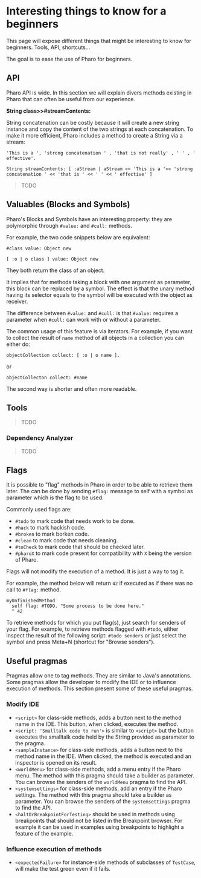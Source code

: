 # Interesting things to know for a beginners

This page will expose different things that might be interesting to know for beginners. Tools, API, shortcuts...

The goal is to ease the use of Pharo for beginners.

## API

Pharo API is wide. In this section we will explain divers methods existing in Pharo that can often be useful from our experience.

**String class>>#streamContents:**

String concatenation can be costly because it will create a new string instance and copy the content of the two strings at each concatenation. To make it more efficient, Pharo includes a method to create a String via a stream:

```Smalltalk
'This is a ', 'strong concatenation ' , 'that is not really' , ' ' , ' effective'.

String streamContents: [ :aStream | aStream << 'This is a '<< 'strong concatenation ' << 'that is ' << ' ' << ' effective' ]
```

> TODO

## Valuables (Blocks and Symbols)
Pharo's Blocks and Symbols have an interesting property: they are polymorphic through `#value:` and `#cull:` methods.

For example, the two code snippets below are equivalent:

```Smalltalk
#class value: Object new
```

```
[ :o | o class ] value: Object new
```

They both return the class of an object.

It implies that for methods taking a block with one argument as parameter, this block can be replaced by a symbol. The effect is that the unary method having its selector equals to the symbol will be executed with the object as receiver.

The difference between `#value:` and `#cull:` is that `#value:` requires a parameter when `#cull:` can work with or without a parameter.

The common usage of this feature is via iterators. For example, if you want to collect the result of `name` method of all objects in a collection you can either do:

```
objectCollection collect: [ :o | o name ].
```

or

```
objectCollecton collect: #name
```

The second way is shorter and often more readable.

## Tools

> TODO

### Dependency Analyzer

> TODO

## Flags
It is possible to "flag" methods in Pharo in order to be able to retrieve them later. The can be done by sending `#flag:` message to self with a symbol as parameter which is the flag to be used.

Commonly used flags are:
- `#todo` to mark code that needs work to be done.
- `#hack` to mark hackish code.
- `#broken` to mark borken code.
- `#clean` to mark code that needs cleaning.
- `#toCheck` to mark code that should be checked later.
- `#pharoX` to mark code present for compatibility with `X` being the version of Pharo.

Flags will not modify the execution of a method. It is just a way to tag it.

For example, the method below will return `42` if executed as if there was no call to `#flag:` method.

```
myUnfinishedMethod
  self flag: #TODO. "Some process to be done here."
  ^ 42
```

To retrieve methods for which you put flag(s), just search for senders of your flag. For example, to retrieve methods flagged with `#todo`, either inspect the result of the following script: `#todo senders` or just select the symbol and press Meta+N (shortcut for "Browse senders").

## Useful pragmas
Pragmas allow one to tag methods. They are similar to Java's annotations. Some pragmas allow the developer to modify the IDE or to influence execution of methods. This section present some of these useful pragmas.

### Modify IDE

- `<script>` for class-side methods, adds a button next to the method name in the IDE. This button, when clicked, executes the method.
- `<script: 'Smalltalk code to run'>` is similar to `<script>` but the button executes the smalltalk code held by the String provided as parameter to the pragma.
- `<sampleInstance>` for class-side methods, adds a button next to the method name in the IDE. When clicked, the method is executed and an inspector is opened on its result.
- `<worldMenu>` for class-side methods, add a menu entry if the Pharo menu. The method with this pragma should take a builder as parameter. You can browse the senders of the `worldMenu` pragma to find the API.
- `<systemsettings>` for class-side methods, add an entry if the Pharo settings. The method with this pragma should take a builder as parameter. You can browse the senders of the `systemsettings` pragma to find the API.
- `<haltOrBreakpointForTesting>` should be used in methods using breakpoints that should not be listed in the Breakpoint browser. For example it can be used in examples using breakpoints to highlight a feature of the example.

### Influence execution of methods

- `<expectedFailure>` for instance-side methods of subclasses of `TestCase`, will make the test green even if it fails.
